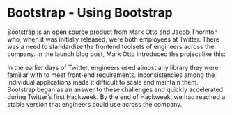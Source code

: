 # Bootstrap - Using Bootstrap

Bootstrap is an open source product from Mark Otto and Jacob Thornton who, when it was initially released, were both
employees at Twitter. There was a need to standardize the frontend toolsets of engineers across the company. In the
launch blog post, Mark Otto introduced the project like this:

In the earlier days of Twitter, engineers used almost any library they were familiar with to meet front-end requirements.
Inconsistencies among the individual applications made it difficult to scale and maintain them. Bootstrap began as an
answer to these challenges and quickly accelerated during Twitter’s first Hackweek. By the end of Hackweek,
we had reached a stable version that engineers could use across the company.
